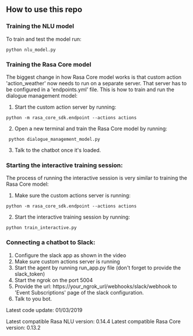 ## How to use this repo

### Training the NLU model

To train and test the model run:  

``` python nlu_model.py ```

### Training the Rasa Core model

The biggest change in how Rasa Core model works is that custom action 'action_weather' now needs to run on a separate server. That server has to be configured in a 'endpoints.yml' file.  This is how to train and run the dialogue management model:  
1. Start the custom action server by running:  

``` python -m rasa_core_sdk.endpoint --actions actions ```  

2. Open a new terminal and train the Rasa Core model by running:  

``` python dialogue_management_model.py```  
 
3. Talk to the chatbot once it's loaded.  

### Starting the interactive training session:

The process of running the interactive session is very similar to training the Rasa Core model:
1. Make sure the custom actions server is running:  

``` python -m rasa_core_sdk.endpoint --actions actions ```  

2. Start the interactive training session by running:  

``` python train_interactive.py ```  

### Connecting a chatbot to Slack:
1. Configure the slack app as shown in the video  
2. Make sure custom actions server is running  
3. Start the agent by running run_app.py file (don't forget to provide the slack_token)  
4. Start the ngrok on the port 5004  
5. Provide the url: https://your_ngrok_url/webhooks/slack/webhook to 'Event Subscriptions' page of the slack configuration.  
6. Talk to you bot.  


Latest code update: 01/03/2019

Latest compatible Rasa NLU version: 0.14.4
Latest compatible Rasa Core version: 0.13.2





